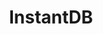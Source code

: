 ---
git: https://github.com/instantdb/instant
logohandle: instantdb
sort: instantdb
title: InstantDB
website: https://www.instantdb.com/
---
